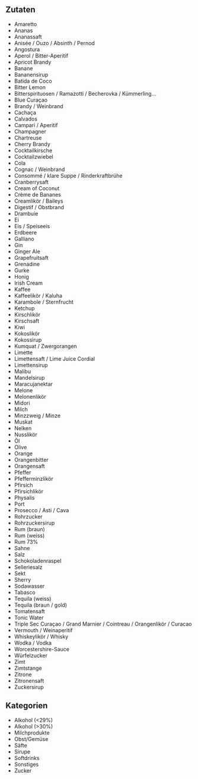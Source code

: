 ## Zutaten ##
  * Amaretto
  * Ananas
  * Ananassaft
  * Anisée / Ouzo / Absinth / Pernod
  * Angostura
  * Aperol / Bitter-Aperitif
  * Apricot Brandy
  * Banane
  * Bananensirup
  * Batida de Coco
  * Bitter Lemon
  * Bitterspirituosen / Ramazotti / Becherovka / Kümmerling...
  * Blue Curaçao
  * Brandy / Weinbrand
  * Cachaça
  * Calvados
  * Campari / Aperitif
  * Champagner
  * Chartreuse
  * Cherry Brandy
  * Cocktailkirsche
  * Cocktailzwiebel
  * Cola
  * Cognac / Weinbrand
  * Consommé / klare Suppe / Rinderkraftbrühe
  * Cranberrysaft
  * Cream of Coconut
  * Crème de Bananes
  * Creamlikör / Baileys
  * Digestif / Obstbrand
  * Drambuie
  * Ei
  * Eis / Speiseeis
  * Erdbeere
  * Galliano
  * Gin
  * Ginger Ale
  * Grapefruitsaft
  * Grenadine
  * Gurke
  * Honig
  * Irish Cream
  * Kaffee
  * Kaffeelikör / Kaluha
  * Karambole / Sternfrucht
  * Ketchup
  * Kirschlikör
  * Kirschsaft
  * Kiwi
  * Kokoslikör
  * Kokossirup
  * Kumquat / Zwergorangen
  * Limette
  * Limettensaft / Lime Juice Cordial
  * Limettensirup
  * Malibu
  * Mandelsirup
  * Maracujanektar
  * Melone
  * Melonenlikör
  * Midori
  * Milch
  * Minzzweig / Minze
  * Muskat
  * Nelken
  * Nusslikör
  * Öl
  * Olive
  * Orange
  * Orangenbitter
  * Orangensaft
  * Pfeffer
  * Pfefferminzlikör
  * Pfirsich
  * Pfirsichlikör
  * Physalis
  * Port
  * Prosecco / Asti / Cava
  * Rohrzucker
  * Rohrzuckersirup
  * Rum (braun)
  * Rum (weiss)
  * Rum 73%
  * Sahne
  * Salz
  * Schokoladenraspel
  * Selleriesalz
  * Sekt
  * Sherry
  * Sodawasser
  * Tabasco
  * Tequila (weiss)
  * Tequila (braun / gold)
  * Tomatensaft
  * Tonic Water
  * Triple Sec Curaçao / Grand Marnier / Cointreau / Orangenlikör / Curacao
  * Vermouth / Weinaperitif
  * Whiskeylikör / Whisky
  * Wodka / Vodka
  * Worcestershire-Sauce
  * Würfelzucker
  * Zimt
  * Zimtstange
  * Zitrone
  * Zitronensaft
  * Zuckersirup

## Kategorien ##
  * Alkohol (<29%)
  * Alkohol (>30%)
  * Milchprodukte
  * Obst/Gemüse
  * Säfte
  * Sirupe
  * Softdrinks
  * Sonstiges
  * Zucker